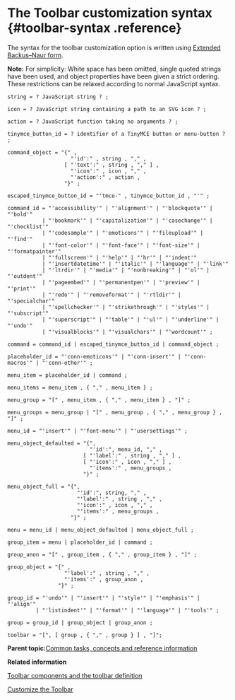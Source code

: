 # The Toolbar customization syntax {#toolbar-syntax .reference}

The syntax for the toolbar customization option is written using [Extended Backus–Naur form](https://en.wikipedia.org/wiki/Extended_Backus%E2%80%93Naur_form).

**Note:** For simplicity: White space has been omitted, single quoted strings have been used, and object properties have been given a strict ordering. These restrictions can be relaxed according to normal JavaScript syntax.

```
string = ? JavaScript string ? ;

icon = ? JavaScript string containing a path to an SVG icon ? ;

action = ? JavaScript function taking no arguments ? ;

tinymce_button_id = ? identifier of a TinyMCE button or menu-button ? ;

command_object = "{" ,
                    "'id':" , string , "," ,
                  [ "'text':" , string , "," ] ,
                    "'icon':" , icon , "," ,
                    "'action':" , action ,
                  "}" ;

escaped_tinymce_button_id = "'tmce-" , tinymce_button_id , "'" ;

command_id = "'accessibility'" | "'alignment'" | "'blockquote'" | "'bold'"
           | "'bookmark'" | "'capitalization'" | "'casechange'" | "'checklist'"
           | "'codesample'" | "'emoticons'" | "'fileupload'" | "'find'"
           | "'font-color'" | "'font-face'" | "'font-size'" | "'formatpainter'"
           | "'fullscreen'" | "'help'" | "'hr'" | "'indent'"
           | "'insertdatetime'" | "'italic'" | "'language'" | "'link'"
           | "'ltrdir'" | "'media'" | "'nonbreaking'" | "'ol'" | "'outdent'"
           | "'pageembed'" | "'permanentpen'" | "'preview'" | "'print'"
           | "'redo'" | "'removeformat'" | "'rtldir'" | "'specialchar'"
           | "'spellchecker'" | "'strikethrough'" | "'styles'" | "'subscript'"
           | "'superscript'" | "'table'" | "'ul'" | "'underline'" | "'undo'"
           | "'visualblocks'" | "'visualchars'" | "'wordcount'" ;

command = command_id | escaped_tinymce_button_id | command_object ;

placeholder_id = "'conn-emoticons'" | "'conn-insert'" | "'conn-macros'" | "'conn-other'" ;

menu_item = placeholder_id | command ;

menu_items = menu_item , { "," , menu_item } ;

menu_group = "[" , menu_item , { "," , menu_item } , "]" ;

menu_groups = menu_group | "[" , menu_group , { "," , menu_group } , "]" ;

menu_id = "'insert'" | "'font-menu'" | "'usersettings'" ;

menu_object_defaulted = "{",
                          "'id':", menu_id, "," ,
                        [ "'label':" , string , "," ] ,
                        [ "'icon':" , icon , "," ] ,
                          "'items':" , menu_groups ,
                        "}" ;

menu_object_full = "{",
                      "'id':", string, "," ,
                      "'label':" , string , "," ,
                      "'icon':" , icon , "," ,
                      "'items':" , menu_groups ,
                    "}" ;

menu = menu_id | menu_object_defaulted | menu_object_full ;

group_item = menu | placeholder_id | command ;

group_anon = "[" , group_item , { "," , group_item } , "]" ;

group_object = "{" ,
                  "'label':" , string , "," ,
                  "'items':" , group_anon ,
                "}" ;

group_id = "'undo'" | "'insert'" | "'style'" | "'emphasis'" | "'align'"
         | "'listindent'" | "'format'" | "'language'" | "'tools'" ;

group = group_id | group_object | group_anon ;

toolbar = "[", [ group , { "," , group } ] , "]";
```

**Parent topic:**[Common tasks, concepts and reference information](r_appendix.md)

**Related information**  


[Toolbar components and the toolbar definition](c_toolbar.md)

[Customize the Toolbar](t_configure_08-customize-toolbar-2.md)


